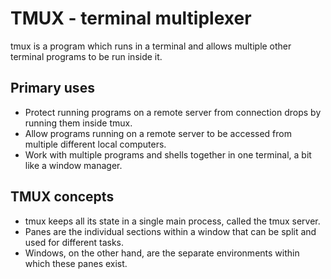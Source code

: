 # TMUX - terminal multiplexer
tmux is a program which runs in a terminal and allows multiple other terminal programs to be run inside it.

## Primary uses
- Protect running programs on a remote server from connection drops by running them inside tmux.
- Allow programs running on a remote server to be accessed from multiple different local computers.
- Work with multiple programs and shells together in one terminal, a bit like a window manager.

## TMUX concepts
- tmux keeps all its state in a single main process, called the tmux server.
- Panes are the individual sections within a window that can be split and used for different tasks.
- Windows, on the other hand, are the separate environments within which these panes exist. 









